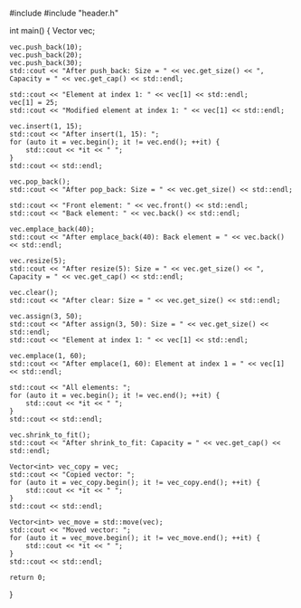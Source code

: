 #include <iostream>
#include "header.h"

int main() {
    Vector<int> vec;

    vec.push_back(10);
    vec.push_back(20);
    vec.push_back(30);
    std::cout << "After push_back: Size = " << vec.get_size() << ", Capacity = " << vec.get_cap() << std::endl;

    std::cout << "Element at index 1: " << vec[1] << std::endl;
    vec[1] = 25;
    std::cout << "Modified element at index 1: " << vec[1] << std::endl;

    vec.insert(1, 15);
    std::cout << "After insert(1, 15): ";
    for (auto it = vec.begin(); it != vec.end(); ++it) {
        std::cout << *it << " ";
    }
    std::cout << std::endl;

    vec.pop_back();
    std::cout << "After pop_back: Size = " << vec.get_size() << std::endl;

    std::cout << "Front element: " << vec.front() << std::endl;
    std::cout << "Back element: " << vec.back() << std::endl;

    vec.emplace_back(40);
    std::cout << "After emplace_back(40): Back element = " << vec.back() << std::endl;

    vec.resize(5);
    std::cout << "After resize(5): Size = " << vec.get_size() << ", Capacity = " << vec.get_cap() << std::endl;

    vec.clear();
    std::cout << "After clear: Size = " << vec.get_size() << std::endl;

    vec.assign(3, 50);
    std::cout << "After assign(3, 50): Size = " << vec.get_size() << std::endl;
    std::cout << "Element at index 1: " << vec[1] << std::endl;

    vec.emplace(1, 60);
    std::cout << "After emplace(1, 60): Element at index 1 = " << vec[1] << std::endl;

    std::cout << "All elements: ";
    for (auto it = vec.begin(); it != vec.end(); ++it) {
        std::cout << *it << " ";
    }
    std::cout << std::endl;

    vec.shrink_to_fit();
    std::cout << "After shrink_to_fit: Capacity = " << vec.get_cap() << std::endl;

    Vector<int> vec_copy = vec;
    std::cout << "Copied vector: ";
    for (auto it = vec_copy.begin(); it != vec_copy.end(); ++it) {
        std::cout << *it << " ";
    }
    std::cout << std::endl;

    Vector<int> vec_move = std::move(vec);
    std::cout << "Moved vector: ";
    for (auto it = vec_move.begin(); it != vec_move.end(); ++it) {
        std::cout << *it << " ";
    }
    std::cout << std::endl;

    return 0;
}
